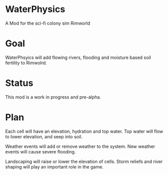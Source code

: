 # WaterPhysics
A Mod for the sci-fi colony sim Rimworld

# Goal

WaterPhsyics will add flowing rivers, flooding and moisture based soil fertility to Rimwolrd.

# Status

This mod is a work in progress and pre-alpha.

# Plan

Each cell will have an elevation, hydration and top water. Top water will flow to lower elevation, and seep into soil.

Weather events will add or remove weather to the system. New weather events will cause severe flooding.

Landscaping will raise or lower the elevation of cells. Storm reliefs and river shaping will play an important role in the game.
